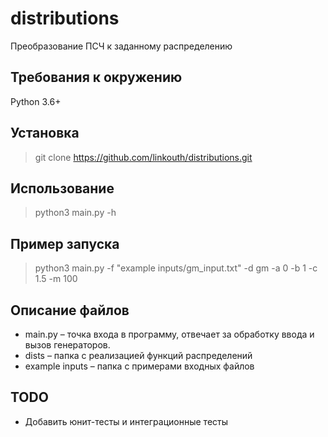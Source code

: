 # distributions
Преобразование ПСЧ к заданному распределению

## Требования к окружению
Python 3.6+

## Установка
> git clone https://github.com/linkouth/distributions.git <projectName>

## Использование
> python3 main.py -h

## Пример запуска
> python3 main.py -f "example inputs/gm_input.txt" -d gm -a 0 -b 1 -c 1.5 -m 100

## Описание файлов
- main.py – точка входа в программу, отвечает за обработку ввода и вызов генераторов.
- dists – папка с реализацией функций распределений
- example inputs – папка с примерами входных файлов

## TODO
- Добавить юнит-тесты и интеграционные тесты
